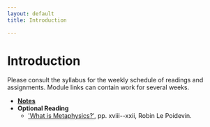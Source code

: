 ```yaml
---
layout: default
title: Introduction

---
```


# Introduction

Please consult the syllabus for the weekly schedule of readings and assignments. Module links can contain work for several weeks.  

+ [**Notes**](Notes)
+ **Optional Reading**
	+ ['What is Metaphysics?'](poidevin.pdf), pp. xviii--xxii, Robin Le Poidevin. 
